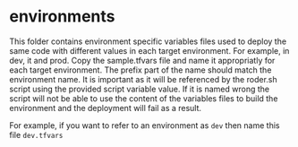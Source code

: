 # environments

This folder contains environment specific variables files used to deploy the same code with different values in each target environment. For example, in dev, it and prod. Copy the sample.tfvars file and name it appropriatly for each target environment. The prefix part of the name should match the environment name. It is important as it will be referenced by the roder.sh script using the provided script variable value. If it is named wrong the script will not be able to use the content of the variables files to build the environment and the deployment will fail as a result.

For example, if you want to refer to an environment as `dev` then name this file `dev.tfvars`
